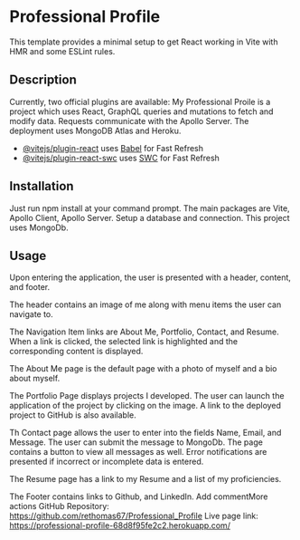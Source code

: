 # Professional Profile

This template provides a minimal setup to get React working in Vite with HMR and some ESLint rules.

## Description

Currently, two official plugins are available:
My Professional Proile is a project which uses React, GraphQL queries and mutations to fetch and modify data. Requests communicate with the Apollo Server. The deployment uses MongoDB Atlas and Heroku.

- [@vitejs/plugin-react](https://github.com/vitejs/vite-plugin-react/blob/main/packages/plugin-react/README.md) uses [Babel](https://babeljs.io/) for Fast Refresh
- [@vitejs/plugin-react-swc](https://github.com/vitejs/vite-plugin-react-swc) uses [SWC](https://swc.rs/) for Fast Refresh

## Installation

Just run npm install at your command prompt. The main packages are Vite, Apollo Client, Apollo Server. Setup a database and connection. This project uses MongoDb.

## Usage

Upon entering the application, the user is presented with a header, content, and footer.

The header contains an image of me along with menu items the user can navigate to.

The Navigation Item links are About Me, Portfolio, Contact, and Resume. When a link is clicked, the selected link is highlighted and the corresponding content is displayed.

The About Me page is the default page with a photo of myself and a bio about myself.

The Portfolio Page displays projects I developed. The user can launch the application of the project by clicking on the image. A link to the deployed project to GitHub is also available.

Th Contact page allows the user to enter into the fields Name, Email, and Message. The user can submit the message to MongoDb. The page contains a button to view all messages as well. Error notifications are presented if incorrect or incomplete data is entered.

The Resume page has a link to my Resume and a list of my proficiencies.

The Footer contains links to Github, and LinkedIn.
Add commentMore actions
GitHub Repository: https://github.com/rethomas67/Professional_Profile
Live page link: https://professional-profile-68d8f95fe2c2.herokuapp.com/

